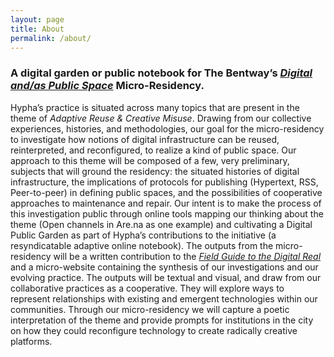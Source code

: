 ```yaml
---
layout: page
title: About
permalink: /about/
---
```


### A digital garden or public notebook for The Bentway’s [_Digital and/as Public Space_](https://docs.google.com/document/d/1eXk14blXZSm7EQrksFgcoZ8Rf17rmu7zrBEUyczGG5M/edit#) Micro-Residency.

Hypha’s practice is situated across many topics that are present in the theme of _Adaptive Reuse & Creative Misuse_. Drawing from our collective experiences, histories, and methodologies, our goal for the micro-residency to investigate how notions of digital infrastructure can be reused, reinterpreted, and reconfigured, to realize a kind of public space. Our approach to this theme will be composed of a few, very preliminary, subjects that will ground the residency: the situated histories of digital infrastructure, the implications of protocols for publishing (Hypertext, RSS, Peer-to-peer) in defining public spaces, and the possibilities of cooperative approaches to maintenance and repair. Our intent is to make the process of this investigation public through online tools mapping our thinking about the theme (Open channels in Are.na as one example) and cultivating a Digital Public Garden as part of Hypha’s contributions to the initiative (a resyndicatable adaptive online notebook). The outputs from the micro-residency will be a written contribution to the [_Field Guide to the Digital Real_](https://www.are.na/from-later/field-guide-to-the-digital-real) and a micro-website containing the synthesis of our investigations and our evolving practice. The outputs will be textual and visual, and draw from our collaborative practices as a cooperative. They will explore ways to represent relationships with existing and emergent technologies within our communities. Through our micro-residency we will capture a poetic interpretation of the theme and provide prompts for institutions in the city on how they could reconfigure technology to create radically creative platforms.
